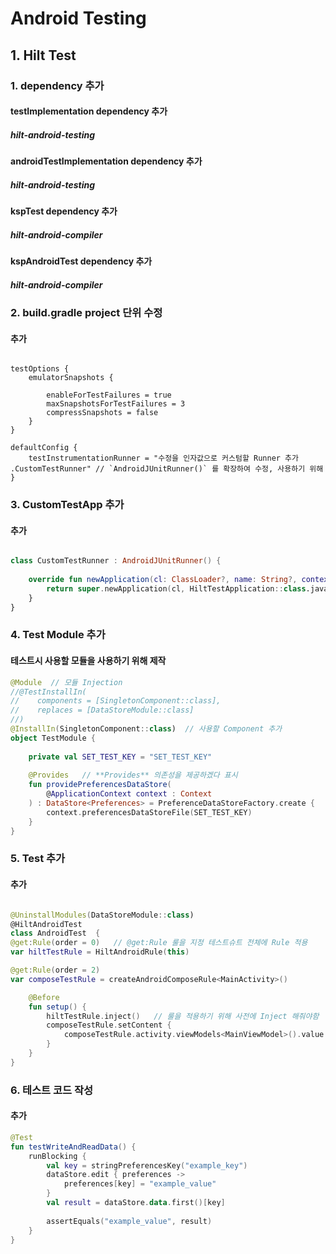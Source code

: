 
# Android Testing 

## 1. Hilt Test

### 1. dependency 추가
#### testImplementation dependency 추가
##### hilt-android-testing
#### androidTestImplementation dependency 추가
##### hilt-android-testing
#### kspTest dependency 추가

##### hilt-android-compiler
#### kspAndroidTest dependency 추가

##### hilt-android-compiler

### 2. build.gradle project 단위 수정 
#### 추가
```
  
testOptions {  
    emulatorSnapshots {  
  
        enableForTestFailures = true  
        maxSnapshotsForTestFailures = 3  
        compressSnapshots = false  
    }    
}

defaultConfig {    
    testInstrumentationRunner = "수정을 인자값으로 커스텀할 Runner 추가 .CustomTestRunner" // `AndroidJUnitRunner()` 를 확장하여 수정, 사용하기 위해
}
```


### 3. CustomTestApp 추가

#### 추가
```kotlin

class CustomTestRunner : AndroidJUnitRunner() {  
  
    override fun newApplication(cl: ClassLoader?, name: String?, context: Context?): Application {  
        return super.newApplication(cl, HiltTestApplication::class.java.name, context)  
    }  
}

```

### 4. Test Module 추가

#### 테스트시 사용할 모듈을 사용하기 위해 제작
```kotlin 
@Module  // 모듈 Injection 
//@TestInstallIn(  
//    components = [SingletonComponent::class],  
//    replaces = [DataStoreModule::class]  
//)  
@InstallIn(SingletonComponent::class)  // 사용할 Component 추가 
object TestModule {  
  
    private val SET_TEST_KEY = "SET_TEST_KEY"  
  
    @Provides   // **Provides** 의존성을 제공하겠다 표시
    fun providePreferencesDataStore(  
        @ApplicationContext context : Context  
    ) : DataStore<Preferences> = PreferenceDataStoreFactory.create {  
        context.preferencesDataStoreFile(SET_TEST_KEY)  
    }  
}


```

### 5. Test 추가 
#### 추가 
```kotlin 

@UninstallModules(DataStoreModule::class)  
@HiltAndroidTest  
class AndroidTest  {
@get:Rule(order = 0)   // @get:Rule 룰을 지정 테스트슈트 전체에 Rule 적용
var hiltTestRule = HiltAndroidRule(this) 

@get:Rule(order = 2)  
var composeTestRule = createAndroidComposeRule<MainActivity>()

    @Before  
    fun setup() {  
        hiltTestRule.inject()   // 룰을 적용하기 위해 사전에 Inject 해줘야함 
        composeTestRule.setContent {  
            composeTestRule.activity.viewModels<MainViewModel>().value  
        }  
    }
}
```

### 6. 테스트 코드 작성

#### 추가 
```kotlin 
@Test  
fun testWriteAndReadData() {  
    runBlocking {  
        val key = stringPreferencesKey("example_key")  
        dataStore.edit { preferences ->  
            preferences[key] = "example_value"  
        }  
        val result = dataStore.data.first()[key]  
  
        assertEquals("example_value", result)  
    }  
}

```